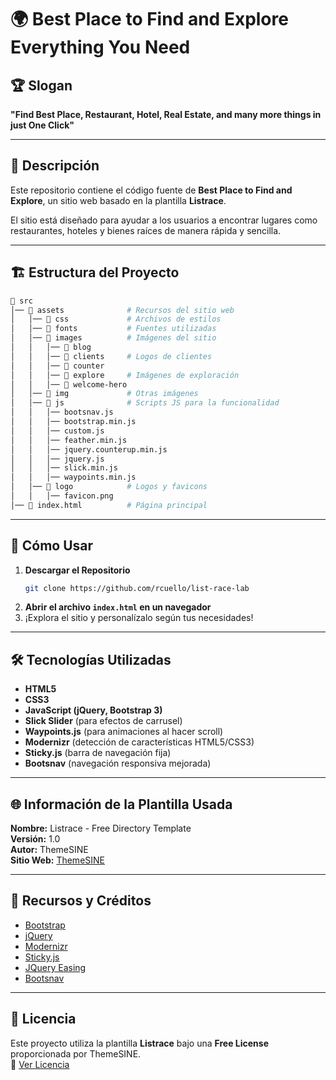 # 🌍 Best Place to Find and Explore Everything You Need  

## 🏆 Slogan  
**"Find Best Place, Restaurant, Hotel, Real Estate, and many more things in just One Click"**  

---

## 📌 Descripción  
Este repositorio contiene el código fuente de **Best Place to Find and Explore**, un sitio web basado en la plantilla **Listrace**.  

El sitio está diseñado para ayudar a los usuarios a encontrar lugares como restaurantes, hoteles y bienes raíces de manera rápida y sencilla.  

---

## 🏗️ Estructura del Proyecto  

```bash
📂 src
│── 📂 assets              # Recursos del sitio web
│   │── 📂 css             # Archivos de estilos
│   │── 📂 fonts           # Fuentes utilizadas
│   │── 📂 images          # Imágenes del sitio
│   │   │── 📂 blog        
│   │   │── 📂 clients     # Logos de clientes
│   │   │── 📂 counter     
│   │   │── 📂 explore     # Imágenes de exploración
│   │   │── 📂 welcome-hero 
│   │── 📂 img             # Otras imágenes
│   │── 📂 js              # Scripts JS para la funcionalidad
│   │   │── bootsnav.js
│   │   │── bootstrap.min.js
│   │   │── custom.js
│   │   │── feather.min.js
│   │   │── jquery.counterup.min.js
│   │   │── jquery.js
│   │   │── slick.min.js
│   │   │── waypoints.min.js
│   │── 📂 logo            # Logos y favicons
│   │   │── favicon.png    
│── 📜 index.html          # Página principal
```

---

## 🚀 Cómo Usar  

1. **Descargar el Repositorio**  
   ```bash
   git clone https://github.com/rcuello/list-race-lab
   ```
2. **Abrir el archivo `index.html` en un navegador**  
3. ¡Explora el sitio y personalízalo según tus necesidades!  

---

## 🛠️ Tecnologías Utilizadas  

- **HTML5**  
- **CSS3**  
- **JavaScript (jQuery, Bootstrap 3)**  
- **Slick Slider** (para efectos de carrusel)  
- **Waypoints.js** (para animaciones al hacer scroll)  
- **Modernizr** (detección de características HTML5/CSS3)  
- **Sticky.js** (barra de navegación fija)  
- **Bootsnav** (navegación responsiva mejorada)  

---

## 🌐 Información de la Plantilla Usada  

**Nombre:** Listrace - Free Directory Template  
**Versión:** 1.0  
**Autor:** ThemeSINE  
**Sitio Web:** [ThemeSINE](https://www.themesine.com/)  

---

## 📂 Recursos y Créditos  

- [Bootstrap](https://getbootstrap.com/)  
- [jQuery](https://jquery.com/)  
- [Modernizr](https://modernizr.com/)  
- [Sticky.js](http://stickyjs.com/)  
- [JQuery Easing](https://github.com/gdsmith/jquery.easing)  
- [Bootsnav](http://bootsnav.danurstrap.com/)  

---

## 📄 Licencia  

Este proyecto utiliza la plantilla **Listrace** bajo una **Free License** proporcionada por ThemeSINE.  
🔗 [Ver Licencia](https://www.themesine.com/license/)  
